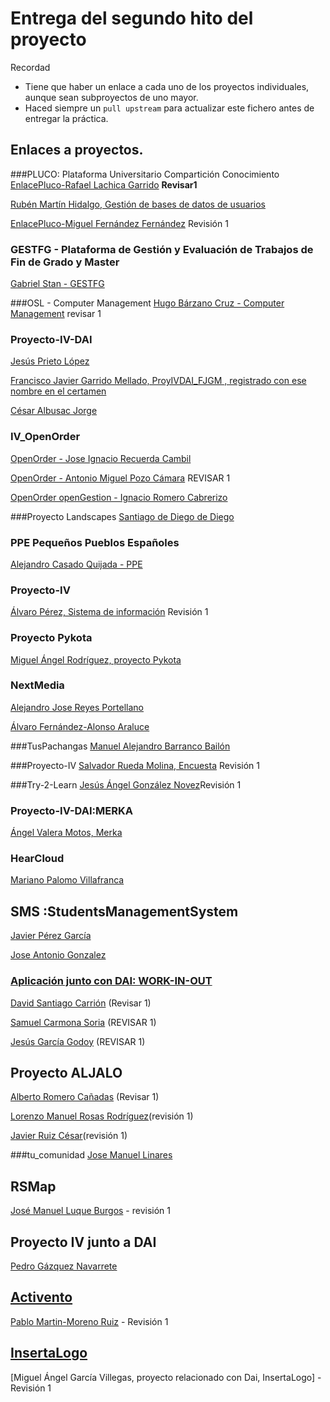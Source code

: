 
# Entrega del segundo hito del proyecto

Recordad
* Tiene que haber un enlace a cada uno de los proyectos individuales, aunque sean subproyectos de uno mayor.
* Haced siempre un `pull upstream` para actualizar este fichero antes de entregar la práctica.

## Enlaces a proyectos.
###PLUCO: Plataforma Universitario Compartición Conocimiento
[EnlacePluco-Rafael Lachica Garrido](https://github.com/rafaellg8/IV-PLUCO-RLG/blob/master/practica2IV.md) **Revisar1**

[Rubén Martín Hidalgo, Gestión de bases de datos de usuarios](https://github.com/romilgildo/IV-PLUCO-RMH)

[EnlacePluco-Miguel Fernández Fernández](https://github.com/migueib17/IV-PLUCO-MFF/blob/master/practica2.md) Revisión 1

### GESTFG - Plataforma de Gestión y Evaluación de Trabajos de Fin de Grado y Master

[Gabriel Stan - GESTFG](https://github.com/gabriel-stan/gestion-tfg)

###OSL - Computer Management
[Hugo Bárzano Cruz - Computer Management](https://github.com/hugobarzano/osl-computer-management)
revisar 1



### Proyecto-IV-DAI

[Jesús Prieto López](https://github.com/JesGor/Proyecto-IV-DAI)

[Francisco Javier Garrido Mellado, ProyIVDAI_FJGM  , registrado con ese nombre en el certamen](https://github.com/javiergarridomellado/IV_javiergarridomellado)

[César Albusac Jorge](https://github.com/cesar2/Proyecto-IV)

### IV_OpenOrder

[OpenOrder - Jose Ignacio Recuerda Cambil](https://github.com/ignaciorecuerda/OpenOrder_Proyecto_IV)

[OpenOrder - Antonio Miguel Pozo Cámara](https://github.com/AntonioPozo/Proyecto_IV-OpenOrder) REVISAR 1

[OpenOrder openGestion - Ignacio Romero Cabrerizo](https://github.com/nachobit/IV_PR_OpenOrder)

###Proyecto Landscapes
[Santiago de Diego de Diego](https://github.com/santidediego/Landscapes/blob/master/README.md)

### PPE Pequeños Pueblos Españoles
[Alejandro Casado Quijada - PPE](https://github.com/acasadoquijada/IV)

### Proyecto-IV
[Álvaro Pérez, Sistema de información](https://github.com/alvaro-gr/proyecto-IV) Revisión 1

### Proyecto Pykota      
[Miguel Ángel Rodríguez, proyecto Pykota](https://github.com/miguelangelrdguez/IV/)     

### NextMedia
[Alejandro Jose Reyes Portellano](https://github.com/reyic/NextMedia)

[Álvaro Fernández-Alonso Araluce](https://github.com/araluce/NextMedia)

###TusPachangas
[Manuel Alejandro Barranco Bailón](https://github.com/mabarrbai/TusPachangas)

###Proyecto-IV
[Salvador Rueda Molina, Encuesta](https://github.com/srmf9/Proyecto-IV) Revisión 1

###Try-2-Learn
[Jesús Ángel González Novez](https://github.com/jesusgn90/Try-2-Learn)Revisión 1

### Proyecto-IV-DAI:MERKA
[Ángel Valera Motos, Merka](https://github.com/AngelValera/proyectoIV-Modulo-1.git)

### HearCloud
[Mariano Palomo Villafranca](https://github.com/mpvillafranca/hear-cloud)

## SMS :StudentsManagementSystem
[Javier Pérez García](https://github.com/neon520/SMS-BDyReplica)




[Jose Antonio Gonzalez](https://github.com/JA-Gonz/SMS_Estadisticas)

### [Aplicación junto con DAI: WORK-IN-OUT](https://github.com/jesmorc/Proyecto-IV.git)

[David Santiago Carrión](https://github.com/dscdac/Proyecto-IV-modulo2) (Revisar 1)

[Samuel Carmona Soria](https://github.com/Samuc/Proyecto-IV-modulo3) (REVISAR 1)

[Jesús García Godoy](https://github.com/jesmorc/Proyecto-IV-modulo1) (REVISAR 1)

## Proyecto ALJALO
[Alberto Romero Cañadas](https://github.com/sn1k/submodulo-Alberto) (Revisar 1)

[Lorenzo Manuel  Rosas Rodríguez](https://github.com/lorenmanu/submodulo-lorenzo)(revisión 1)

[Javier Ruiz César](https://github.com/javiexfiliana7/submodulo-javi)(revisión 1)




###tu_comunidad
[Jose Manuel Linares](https://github.com/koji3/tu_comunidad)


## RSMap
[José Manuel Luque Burgos](https://github.com/luqueburgosjm/RSMap) - revisión 1


## Proyecto IV junto a DAI

[Pedro Gázquez Navarrete](https://github.com/pedrogazquez/Proyecto-IV)







## [Activento](https://github.com/Activento/Activento)
[Pablo Martin-Moreno Ruiz](https://github.com/pmmre/Activento-PabloMartin-MorenoRuiz) - Revisión 1

## [InsertaLogo](https://github.com/magvugr/InsertaLogo.git)
[Miguel Ángel García Villegas, proyecto relacionado con Dai, InsertaLogo] - Revisión 1

